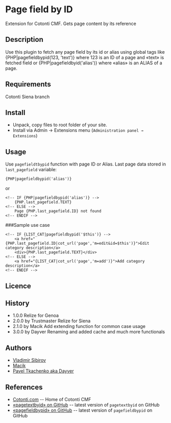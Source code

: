 Page field by ID
===================

Extension for Cotonti CMF. Gets page content by its reference

Description
-----------

Use this plugin to fetch any page field by its id or alias using global tags 
like {PHP|pagefieldbypid(123, 'text')} where 123 is an ID of a page and «text» is fetched field or 
{PHP|pagefieldbyid('alias')} where «alias» is an ALIAS of a page.


Requirements
------------

Cotonti Siena branch


Install
-------

* Unpack, copy files to root folder of your site.
* Install via Admin → Extensions menu (`Administration panel → Extensions`)

Usage
-----

Use `pagefieldtbypid` function with page ID or Alias. Last page data stored in `last_pagefield` variable:


	{PHP|pagefieldbypid('alias')}

or

	<!-- IF {PHP|pagefieldbypid('alias')} -->
		{PHP.last_pagefield.TEXT}
	<!-- ELSE -->
		Page {PHP.last_pagefield.ID} not found
	<!-- ENDIF -->


###Sample use case


    <!-- IF {LIST_CAT|pagefieldbypid('$this')} -->
    	<a href="{PHP.last_pagefield.ID|cot_url('page','m=edit&id=$this')}">Edit category description</a>
    	<div>{PHP.last_pagefield.TEXT}</div>
    <!-- ELSE -->
    	<a href="{LIST_CAT|cot_url('page','m=add')}">Add category description</a>
    <!-- ENDIF -->



Licence
-------




History
-------

* 1.0.0					Relize for Genoa
* 2.0.0	by Trustmaster	Relize for Siena
* 2.1.0	by Macik		Add extending function for common case usage
* 3.0.0	by Dayver		Renaming and added cache and much more functionals


Authors
------

* [Vladimir Sibirov](https://github.com/trustmaster)
* [Macik](https://github.com/macik)
* [Pavel Tkachenko aka Dayver](https://github.com/Dayver)

References
----------

* [Cotonti.com](http://Cotonti.com) -- Home of Cotonti CMF
* [«pagetextbyid» on GitHub](https://github.com/trustmaster/cot-pagetextbyid) -- latest version of `pagetextbyid` on GitHub
* [«pagefieldbypid» on GitHub](https://github.com/Dayver/cot-pagetextbyid) -- latest version of `pagefieldbypid` on GitHub
